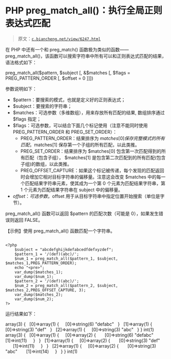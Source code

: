# PHP preg_match_all()：执行全局正则表达式匹配

> 原文：[`c.biancheng.net/view/6247.html`](http://c.biancheng.net/view/6247.html)

在 PHP 中还有一个和 preg_match() 函数极为类似的函数——preg_match_all()，该函数可以搜索字符串中所有可以和正则表达式匹配的结果，语法格式如下：

preg_match_all($pattern, $subject [, &$matches [, $flags = PREG_PATTERN_ORDER [, $offset = 0 ]]])

参数说明如下：

*   $pattern：要搜索的模式，也就是定义好的正则表达式；
*   $subject：要搜索的字符串；
*   $matches：可选参数（多维数组），用来存放所有匹配的结果, 数组排序通过 $flags 指定；
*   $flags：可选参数，可以结合下面几个标记使用（注意不能同时使用 PREG_PATTERN_ORDER 和 PREG_SET_ORDER）：
    *   PREG_PATTERN_ORDER：结果排序为 $matches[0] 保存完整模式的所有匹配，$matches[1] 保存第一个子组的所有匹配，以此类推。
    *   PREG_SET_ORDER：结果排序为 $matches[0] 包含第一次匹配得到的所有匹配（包含子组）， $matches[1] 是包含第二次匹配到的所有匹配(包含子组)的数组，以此类推。
    *   PREG_OFFSET_CAPTURE：如果这个标记被传递，每个发现的匹配返回时会增加它相对目标字符串的偏移量。注意这会改变 $matches 中的每一个匹配结果字符串元素，使其成为一个第 0 个元素为匹配结果字符串，第 1 个元素为匹配结果字符串在 subject 中的偏移量。
*   $offset：可选参数，$offset 用于从目标字符串中指定位置开始搜索（单位是字节）。

preg_match_all() 函数可以返回 $pattern 的匹配次数（可能是 0），如果发生错误则返回 FALSE。

【示例】使用 preg_match_all() 函数匹配一个字符串。

```

<?php
    $subject = "abcdefghijkdefabcedfdefxyzdef";
    $pattern_1 = '/(def)(abc)/';
    $num_1 = preg_match_all($pattern_1, $subject, $matches_1,PREG_PATTERN_ORDER);
    echo "<pre>";
    var_dump($matches_1);
    var_dump($num_1);
    $pattern_2 = '/(def)(abc)/';
    $num_2 = preg_match_all($pattern_2, $subject, $matches_2,PREG_OFFSET_CAPTURE, 3);
    var_dump($matches_2);
    var_dump($num_2);
?>
```

运行结果如下：

array(3) {
  [0]=>array(1) {
    [0]=>string(6) "defabc"
  }
  [1]=>array(1) {
    [0]=>string(3) "def"
  }
  [2]=>array(1) {
    [0]=>string(3) "abc"
  }
}
int(1)
array(3) {
  [0]=>array(1) {
    [0]=>array(2) {
      [0]=>string(6) "defabc"
      [1]=>int(11)
    }
  }
  [1]=>array(1) {
    [0]=>array(2) {
      [0]=>string(3) "def"
      [1]=>int(11)
    }
  }
  [2]=>array(1) {
    [0]=>array(2) {
      [0]=>string(3) "abc"
      [1]=>int(14)
    }
  }
}
int(1)